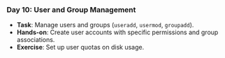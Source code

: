 
### Day 10: User and Group Management
- **Task**: Manage users and groups (`useradd`, `usermod`, `groupadd`).
- **Hands-on**: Create user accounts with specific permissions and group associations.
- **Exercise**: Set up user quotas on disk usage.
